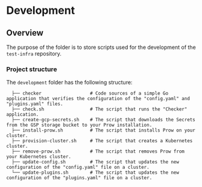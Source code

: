 # Development

## Overview

The purpose of the folder is to store scripts used for the development of the `test-infra` repository.

### Project structure

The `development` folder has the following structure:
<!-- Update the project structure each time you modify it. -->

```
  ├── checker                  # Code sources of a simple Go application that verifies the configuration of the "config.yaml" and "plugins.yaml" files.          
  ├── check.sh                 # The script that runs the "Checker" application.                                              
  ├── create-gcp-secrets.sh    # The script that downloads the Secrets from the GSP storage bucket to your Prow installation.
  ├── install-prow.sh          # The script that installs Prow on your cluster.
  ├── provision-cluster.sh     # The script that creates a Kubernetes cluster.
  ├── remove-prow.sh           # The script that removes Prow from your Kubernetes cluster.
  ├── update-config.sh         # The script that updates the new configuration of the "config.yaml" file on a cluster.
  └── update-plugins.sh        # The script that updates the new configuration of the "plugins.yaml" file on a cluster.

```
